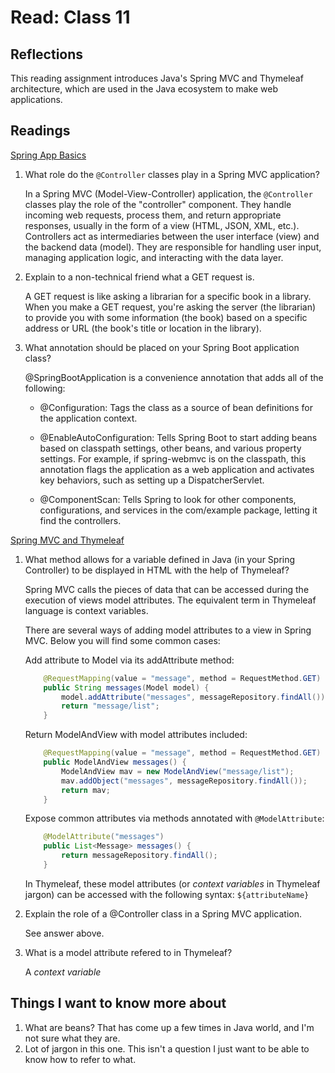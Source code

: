 # Read: Class 11

## Reflections

This reading assignment introduces Java's Spring MVC and Thymeleaf architecture, which are used in the Java ecosystem to make web applications.

## Readings

[Spring App Basics](https://spring.io/guides/gs/serving-web-content/)

1. What role do the `@Controller` classes play in a Spring MVC application?

    In a Spring MVC (Model-View-Controller) application, the `@Controller` classes play the role of the "controller" component. They handle incoming web requests, process them, and return appropriate responses, usually in the form of a view (HTML, JSON, XML, etc.). Controllers act as intermediaries between the user interface (view) and the backend data (model). They are responsible for handling user input, managing application logic, and interacting with the data layer.

2. Explain to a non-technical friend what a GET request is.

    A GET request is like asking a librarian for a specific book in a library. When you make a GET request, you're asking the server (the librarian) to provide you with some information (the book) based on a specific address or URL (the book's title or location in the library).

3. What annotation should be placed on your Spring Boot application class?

    @SpringBootApplication is a convenience annotation that adds all of the following:

    - @Configuration: Tags the class as a source of bean definitions for the application context.

    - @EnableAutoConfiguration: Tells Spring Boot to start adding beans based on classpath settings, other beans, and various property settings. For example, if spring-webmvc is on the classpath, this annotation flags the application as a web application and activates key behaviors, such as setting up a DispatcherServlet.

    - @ComponentScan: Tells Spring to look for other components, configurations, and services in the com/example package, letting it find the controllers.

[Spring MVC and Thymeleaf](https://www.thymeleaf.org/doc/articles/springmvcaccessdata.html)

1. What method allows for a variable defined in Java (in your Spring Controller) to be displayed in HTML with the help of Thymeleaf?

    Spring MVC calls the pieces of data that can be accessed during the execution of views model attributes. The equivalent term in Thymeleaf language is context variables.

    There are several ways of adding model attributes to a view in Spring MVC. Below you will find some common cases:

    Add attribute to Model via its addAttribute method:

    ```Java
        @RequestMapping(value = "message", method = RequestMethod.GET)
        public String messages(Model model) {
            model.addAttribute("messages", messageRepository.findAll());
            return "message/list";
        }
    ```

    Return ModelAndView with model attributes included:

    ```Java
        @RequestMapping(value = "message", method = RequestMethod.GET)
        public ModelAndView messages() {
            ModelAndView mav = new ModelAndView("message/list");
            mav.addObject("messages", messageRepository.findAll());
            return mav;
        }
    ```

    Expose common attributes via methods annotated with `@ModelAttribute`:

    ```Java
        @ModelAttribute("messages")
        public List<Message> messages() {
            return messageRepository.findAll();
        }
    ```

    In Thymeleaf, these model attributes (or *context variables* in Thymeleaf jargon) can be accessed with the following syntax: `${attributeName}`

2. Explain the role of a @Controller class in a Spring MVC application.

    See answer above.

3. What is a model attribute refered to in Thymeleaf?

    A *context variable*

## Things I want to know more about

1. What are beans? That has come up a few times in Java world, and I'm not sure what they are.
2. Lot of jargon in this one. This isn't a question I just want to be able to know how to refer to what.
